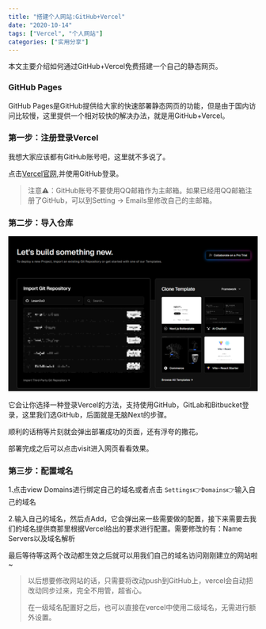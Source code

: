 ```yaml
---
title: "搭建个人网站:GitHub+Vercel"
date: "2020-10-14"
tags: ["Vercel", "个人网站"]
categories: ["实用分享"]
---
```


本文主要介绍如何通过GitHub+Vercel免费搭建一个自己的静态网页。

### GitHub Pages

GitHub Pages是GitHub提供给大家的快速部署静态网页的功能，但是由于国内访问比较慢，这里提供一个相对较快的解决办法，就是用GitHub+Vercel。

### 第一步：注册登录Vercel

我想大家应该都有GitHub账号吧，这里就不多说了。

点击[Vercel官网](https://vercel.com/),并使用GitHub登录。

> 注意⚠️：GitHub账号不要使用QQ邮箱作为主邮箱。如果已经用QQ邮箱注册了GitHub，可以到Setting -> Emails里修改自己的主邮箱。

### 第二步：导入仓库

![](images/1.png)

它会让你选择一种登录Vercel的方法，支持使用GitHub，GitLab和Bitbucket登录，这里我们选GitHub，后面就是无脑Next的步骤。

顺利的话稍等片刻就会弹出部署成功的页面，还有浮夸的撒花。

部署完成之后可以点击visit进入网页看看效果。

### 第三步：配置域名

1.点击view Domains进行绑定自己的域名或者点击 `Settings`👉`Domains`👉输入自己的域名

2.输入自己的域名，然后点Add，它会弹出来一些需要做的配置，接下来需要去我们的域名提供商那里根据Vercel给出的要求进行配置。需要修改的有：Name Servers以及域名解析

最后等待等这两个改动都生效之后就可以用我们自己的域名访问刚刚建立的网站啦~

> 以后想要修改网站的话，只需要将改动push到GitHub上，vercel会自动把改动同步过来，完全不用管，超省心。
>
> 在一级域名配置好之后，也可以直接在vercel中使用二级域名，无需进行额外设置。
